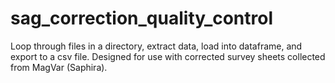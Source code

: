 # sag_correction_quality_control
Loop through files in a directory, extract data, load into dataframe, and export to a csv file.  Designed for use with corrected survey sheets collected from MagVar (Saphira).
